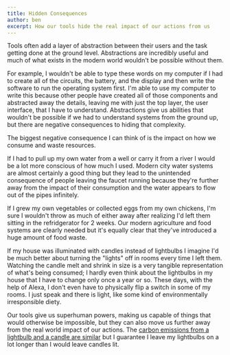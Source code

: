 ```yaml
---
title: Hidden Consequences
author: ben
excerpt: How our tools hide the real impact of our actions from us
---
```


Tools often add a layer of abstraction between their users and the task getting done at the ground level.  Abstractions are incredibly useful and much of what exists in the modern world wouldn't be possible without them.  

For example, I wouldn't be able to type these words on my computer if I had to create all of the circuits, the battery, and the display and then write the software to run the operating system first.  I'm able to use my computer to write this because other people have created all of those components and abstracted away the details, leaving me with just the top layer, the user interface, that I have to understand.  Abstractions give us abilities that wouldn't be possible if we had to understand systems from the ground up, but there are negative consequences to hiding that complexity.

The biggest negative consequence I can think of is the impact on how we consume and waste resources.  

If I had to pull up my own water from a well or carry it from a river I would be a lot more conscious of how much I used.  Modern city water systems are almost certainly a good thing but they lead to the unintended consequence of people leaving the faucet running because they're further away from the impact of their consumption and the water appears to flow out of the pipes infinitely.

If I grew my own vegetables or collected eggs from my own chickens, I'm sure I wouldn't throw as much of either away after realizing I'd left them sitting in the refridgerator for 2 weeks.  Our modern agriculture and food systems are clearly needed but it's equally clear that they've introduced a huge amount of food waste.

If my house was illuminated with candles instead of lightbulbs I imagine I'd be much better about turning the "lights" off in rooms every time I left them.  Watching the candle melt and shrink in size is a very tangible representation of what's being consumed; I hardly even think about the lightbulbs in my house that I have to change only once a year or so.  These days, with the help of Alexa, I don't even have to physically flip a switch in some of my rooms.  I just speak and there is light, like some kind of environmentally irresponsible diety.  

Our tools give us superhuman powers, making us capable of things that would otherwise be impossible, but they can also move us further away from the real world impact of our actions.  The [carbon emissions from a lightbulb and a candle are similar](https://grist.org/living/whats-the-most-energy-efficient-kind-of-light/) but I guarantee I leave my lightbulbs on a lot longer than I would leave candles lit.
